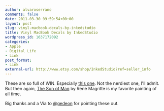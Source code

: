 ```yaml
---
author: alvaroserrano
comments: false
date: 2011-03-30 09:59:54+00:00
layout: post
slug: vinyl-macbook-decals-by-inkedstudio
title: Vinyl MacBook Decals by InkedStudio
wordpress_id: 1637172092
categories:
- Apple
- Digital Life
- Link
post_format:
- Link
external-url: http://www.etsy.com/shop/InkedStudio?ref=seller_info
---
```


These are so full of WIN. Especially [this one](http://www.etsy.com/listing/70395595/magritte-son-of-man-apple-macbook-decal). Not the nerdiest one, I'll admit. But then again, [The Son of Man](http://en.wikipedia.org/wiki/The_Son_of_Man_(Magritte)) by René Magritte is my favorite painting of all time.

Big thanks and a Via to [@gedeon](https://twitter.com/gedeon/status/52791230496645120) for pointing these out.
